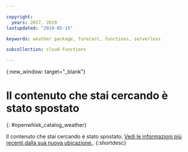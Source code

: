 ```yaml
---

copyright:
  years: 2017, 2019
lastupdated: "2019-05-15"

keywords: weather package, forecast, functions, serverless

subcollection: cloud-functions

---
```


{:new_window: target="_blank"}
# Il contenuto che stai cercando è stato spostato
{: #openwhisk_catalog_weather}

Il contenuto che stai cercando è stato spostato. [Vedi le informazioni più recenti dalla sua nuova ubicazione.](/docs/openwhisk?topic=cloud-functions-pkg_weather).
{:shortdesc}
